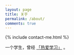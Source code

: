 ```yaml
---
layout: page
title: 关于
permalink: /about/
comments: true
---
```

{% include contact-me.html %}

一个学生，曾经 [「热爱学习」](/2016/09/15/me/) 。
